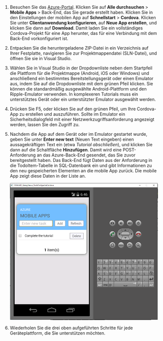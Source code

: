 
1. Besuchen Sie das [Azure-Portal]. Klicken Sie auf **Alle durchsuchen** > **Mobile Apps** > Back-End, das Sie gerade erstellt haben. Klicken Sie in den Einstellungen der mobilen App auf **Schnellstart** > **Cordova**. Klicken Sie unter **Clientanwendung konfigurieren**, auf **Neue App erstellen**, und klicken Sie dann auf **Download**. Damit laden Sie ein vollständiges Cordova-Projekt für eine App herunter, das für eine Verbindung mit dem Back-End vorkonfiguriert ist.
2. Entpacken Sie die heruntergeladene ZIP-Datei in ein Verzeichnis auf Ihrer Festplatte, navigieren Sie zur Projektmappendatei (SLN-Datei), und öffnen Sie sie in Visual Studio.
3. Wählen Sie in Visual Studio in der Dropdownliste neben dem Startpfeil die Plattform für die Projektmappe (Android, iOS oder Windows) und anschließend ein bestimmtes Bereitstellungsgerät oder einen Emulator aus, indem Sie auf die Dropdownliste mit dem grünen Pfeil klicken. Sie können die standardmäßig ausgewählte Android-Plattform und den Ripple-Emulator verwenden. In komplexeren Tutorials muss ein unterstütztes Gerät oder ein unterstützter Emulator ausgewählt werden.
4. Drücken Sie F5, oder klicken Sie auf den grünen Pfeil, um Ihre Cordova-App zu erstellen und auszuführen. Sollte im Emulator ein Sicherheitsdialogfeld mit einer Netzwerkzugriffsanforderung angezeigt werden, lassen Sie den Zugriff zu.
5. Nachdem die App auf dem Gerät oder im Emulator gestartet wurde, geben Sie unter **Enter new text** (Neuen Text eingeben) einen aussagekräftigen Text ein (etwa *Tutorial abschließen*), und klicken Sie dann auf die Schaltfläche **Hinzufügen**. Damit wird eine POST-Anforderung an das Azure-Back-End gesendet, das Sie zuvor bereitgestellt haben. Das Back-End fügt Daten aus der Anforderung in die TodoItem-Tabelle in SQL-Datenbank ein und gibt Informationen zu den neu gespeicherten Elementen an die mobile App zurück. Die mobile App zeigt diese Daten in der Liste an.
   
    ![](./media/app-service-mobile-cordova-quickstart/quickstart-startup.png)
6. Wiederholen Sie die drei oben aufgeführten Schritte für jede Geräteplattform, die Sie unterstützen möchten.

[Azure-Portal]: https://portal.azure.com/

<!---HONumber=AcomDC_0817_2016-->